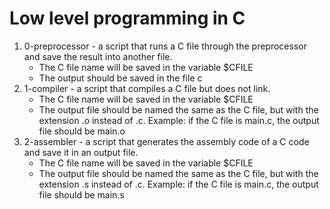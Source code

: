 # Low level programming in C
1. 0-preprocessor - a script that runs a C file through the preprocessor and save the result into another file.
	- The C file name will be saved in the variable $CFILE
	- The output should be saved in the file c
2. 1-compiler - a script that compiles a C file but does not link.
	- The C file name will be saved in the variable $CFILE
	- The output file should be named the same as the C file, but with the extension .o instead of .c.
        	Example: if the C file is main.c, the output file should be main.o
3. 2-assembler - a script that generates the assembly code of a C code and save it in an output file.
	- The C file name will be saved in the variable $CFILE
	- The output file should be named the same as the C file, but with the extension .s instead of .c.
        	Example: if the C file is main.c, the output file should be main.s

